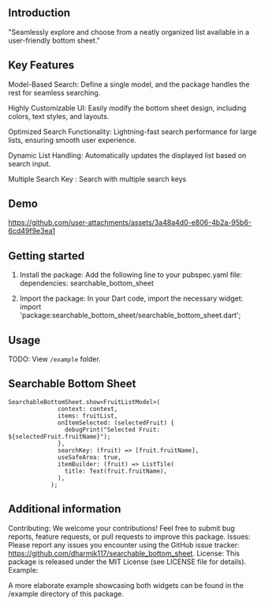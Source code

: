 <!--
This README describes the package. If you publish this package to pub.dev,
this README's contents appear on the landing page for your package.

For information about how to write a good package README, see the guide for
[writing package pages](https://dart.dev/tools/pub/writing-package-pages).

For general information about developing packages, see the Dart guide for
[creating packages](https://dart.dev/guides/libraries/create-packages)
and the Flutter guide for
[developing packages and plugins](https://flutter.dev/to/develop-packages).
-->


## Introduction

"Seamlessly explore and choose from a neatly organized list available in a user-friendly bottom
sheet."

## Key Features

Model-Based Search: Define a single model, and the package handles the rest for seamless searching.

Highly Customizable UI: Easily modify the bottom sheet design, including colors, text styles, and
layouts.

Optimized Search Functionality: Lightning-fast search performance for large lists, ensuring smooth
user experience.

Dynamic List Handling: Automatically updates the displayed list based on search input.

Multiple Search Key :  Search with multiple search keys

## Demo

https://github.com/user-attachments/assets/3a48a4d0-e806-4b2a-95b6-6cd49f9e3ea1

## Getting started

1. Install the package: Add the following line to your pubspec.yaml file:
   dependencies:  searchable_bottom_sheet

2. Import the package: In your Dart code, import the necessary widget:
   import 'package:searchable_bottom_sheet/searchable_bottom_sheet.dart';

## Usage

TODO:
View `/example` folder.

## Searchable Bottom Sheet

```
SearchableBottomSheet.show<FruitListModel>(
              context: context,
              items: fruitList,
              onItemSelected: (selectedFruit) {
                debugPrint("Selected Fruit: ${selectedFruit.fruitName}");
              },
              searchKey: (fruit) => [fruit.fruitName],
              useSafeArea: true,
              itemBuilder: (fruit) => ListTile(
                title: Text(fruit.fruitName),
              ),
            );

```

## Additional information

Contributing: We welcome your contributions! Feel free to submit bug reports, feature requests, or
pull requests to improve this package.
Issues: Please report any issues you encounter using the GitHub issue
tracker: https://github.com/dharmik117/searchable_bottom_sheet.
License: This package is released under the MIT License (see LICENSE file for details).
Example:

A more elaborate example showcasing both widgets can be found in the /example directory of this
package.
